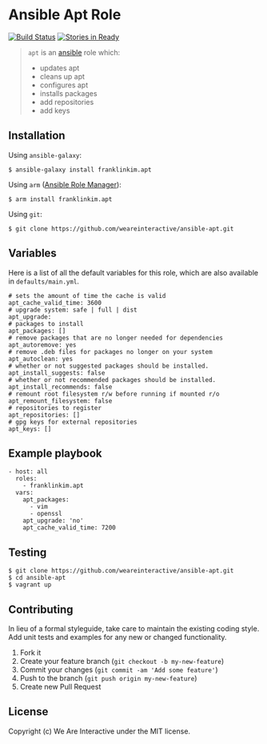 # Ansible Apt Role

[![Build Status](https://travis-ci.org/weareinteractive/ansible-apt.png?branch=master)](https://travis-ci.org/weareinteractive/ansible-apt)
[![Stories in Ready](https://badge.waffle.io/weareinteractive/ansible-apt.svg?label=ready&title=Ready)](http://waffle.io/weareinteractive/ansible-apt)

> `apt` is an [ansible](http://www.ansible.com) role which: 
> 
> * updates apt 
> * cleans up apt
> * configures apt
> * installs packages
> * add repositories
> * add keys

## Installation

Using `ansible-galaxy`:

```
$ ansible-galaxy install franklinkim.apt
```

Using `arm` ([Ansible Role Manager](https://github.com/mirskytech/ansible-role-manager/)):

```
$ arm install franklinkim.apt
```

Using `git`:

```
$ git clone https://github.com/weareinteractive/ansible-apt.git
```

## Variables

Here is a list of all the default variables for this role, which are also available in `defaults/main.yml`.

```
# sets the amount of time the cache is valid
apt_cache_valid_time: 3600
# upgrade system: safe | full | dist
apt_upgrade:
# packages to install
apt_packages: []
# remove packages that are no longer needed for dependencies
apt_autoremove: yes
# remove .deb files for packages no longer on your system
apt_autoclean: yes
# whether or not suggested packages should be installed.
apt_install_suggests: false
# whether or not recommended packages should be installed.
apt_install_recommends: false
# remount root filesystem r/w before running if mounted r/o
apt_remount_filesystem: false
# repositories to register
apt_repositories: []
# gpg keys for external repositories
apt_keys: []
```

## Example playbook

```
- host: all
  roles: 
    - franklinkim.apt
  vars:
    apt_packages:
      - vim
      - openssl
    apt_upgrade: 'no'
    apt_cache_valid_time: 7200 
```

## Testing

```
$ git clone https://github.com/weareinteractive/ansible-apt.git
$ cd ansible-apt
$ vagrant up
```

## Contributing
In lieu of a formal styleguide, take care to maintain the existing coding style. Add unit tests and examples for any new or changed functionality.

1. Fork it
2. Create your feature branch (`git checkout -b my-new-feature`)
3. Commit your changes (`git commit -am 'Add some feature'`)
4. Push to the branch (`git push origin my-new-feature`)
5. Create new Pull Request

## License
Copyright (c) We Are Interactive under the MIT license.
